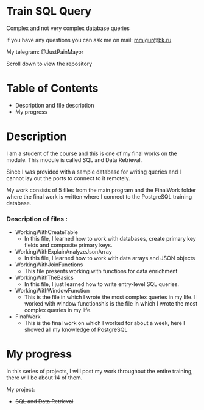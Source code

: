# Train SQL Query
Complex and not very complex database queries

if you have any questions you can ask me on mail: mmigur@bk.ru

My telegram: @JustPainMayor

Scroll down to view the repository

# Table of Contents
* Description and file description
* My progress

# Description

I am a student of the course and this is one of my final works on the module. This module is called SQL and Data Retrieval.

Since I was provided with a sample database for writing queries and I cannot lay out the ports to connect to it remotely.

My work consists of 5 files from the main program and the FinalWork folder where the final work is written where I connect to the PostgreSQL training database.

### Description of files :
* WorkingWithCreateTable
  * In this file, I learned how to work with databases, create primary key fields and composite primary keys.
* WorkingWithExplainAnalyzeJsonArray
  * In this file, I learned how to work with data arrays and JSON objects
* WorkingWithJoinFunctions
  * This file presents working with functions for data enrichment
* WorkingWithTheBasics
  * In this file, I just learned how to write entry-level SQL queries.
* WorkingWithWindowFunction
  * This is the file in which I wrote the most complex queries in my life. I worked with window functionshis is the file in which I wrote the most complex queries in my life.
* FinalWork
  * This is the final work on which I worked for about a week, here I showed all my knowledge of PostgreSQL

# My progress
In this series of projects, I will post my work throughout the entire training, there will be about 14 of them.

My project:
* ~~SQL and Data Retrieval~~